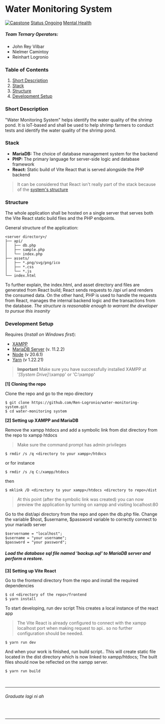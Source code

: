 # Water Monitoring System

[![Capstone](https://img.shields.io/badge/Capstone-008000)](./) [Status Ongoing](https://img.shields.io/badge/status-on%20development-blue) [Mental Health](https://img.shields.io/badge/mental%20health-im%20fine-orange)

##### Team Ternary Operators: 
- John Rey Vilbar
- Nielmer Camintoy
- Reinhart Logronio

### Table of Contents
1. [Short Description](#short-description)
2. [Stack](#stack)
3. [Structure](#structure)
4. [Development Setup](#development-setup)

### Short Description
"Water Monitoring System" helps identify the water quality of the shrimp pond. It is IoT-based and shall be used to help shrimp farmers to conduct tests and identify the water quality of the shrimp pond.

### Stack
- **MariaDB:** The choice of database management system for the backend
- **PHP:** The primary language for server-side logic and database framework
- **React:** Static build of Vite React that is served alongside the PHP backend

> It can be considered that React isn't really part of the stack because of the [system's structure](#Structure)

### Structure
The whole application shall be hosted on a single server that serves both the Vite React static build files and the PHP endpoints. 

General structure of the application:

```
<server directory>/
├── api/
│   ├── db.php
│   ├── sample.php
│   └── index.php
├── assets/  
│   ├── *.png/svg/png/ico
│   ├── *.css
│   └── *.js
└── index.html
```
To further explain, the index.html, and asset directory and files are generated from React build; React sends requests to */api* url and renders the consumed data. On the other hand, PHP is used to handle the requests from React, manages the internal backend logic and the transactions from the database. *The structure is reasonable enough to warrant the developer to pursue this insanity*

### Development Setup

Requires (*Install on Windows first*):
- [XAMPP] 
- [MariaDB Server] (v. 11.2.2)
- [Node] (v 20.6.1)
- [Yarn] (v 1.22.21)

> **Important**
> Make sure you have successfully installed XAMPP at '*[System Drive]*:\xampp' or 'C:\xampp'

**[1] Cloning the repo**  

Clone the repo and go to the repo directory
```
$ git clone https://github.com/Ren-Logronio/water-monitoring-system.git
$ cd water-monitoring system
```

**[2] Setting up XAMPP and MariaDB**

Remove the xampp htdocs and add a symbolic link from dist directory from the repo to xampp htdocs
> Make sure the command prompt has admin privileges
```
$ rmdir /s /q <directory to your xampp>/htdocs
```
or for instance
```
$ rmdir /s /q C:/xampp/htdocs
```
then
```
$ mklink /D <directory to your xampp>/htdocs <directory to repo>/dist
```

> At this point (after the symbolic link was created) you can now preview the application by turning on xampp and visiting localhost:80

Go to the dist/api directory from the repo and open the db.php file.
Change the variable $host, $username, $password variable to correctly connect to your mariadb server
```
$servername = "localhost";
$username = "your username";
$password = "your password";
```

##### Load the database sql file named 'backup.sql' to MariaDB server and perform a restore.

**[3] Setting up Vite React**

Go to the frontend directory from the repo and install the required dependencies 
```
$ cd <directory of the repo>/frontend
$ yarn install
```
To start developing, run dev script
This creates a local instance of the react app
> The Vite React is already configured to connect with the xampp localhost port when making request to api.. so no further configuration should be needed.
```
$ yarn run dev
```
And when your work is finished, run build script..
This will create static file located in the dist directory which is now linked to xampp/htdocs; The built files should now be reflected on the xampp server.
```
$ yarn run build
```

&nbsp;
&nbsp;
****
###### Graduate lagi ni ah
&nbsp;
****
&nbsp;
&nbsp;

[XAMPP]: <https://www.apachefriends.org/download.html>
[MariaDB Server]: <https://mariadb.org/download/?t=mariadb&p=mariadb&r=11.4.0>
[Node]: <https://nodejs.org/en/download>
[Yarn]: <https://classic.yarnpkg.com/lang/en/docs/install/#windows-stable>
